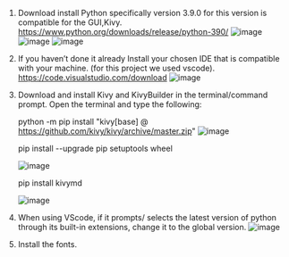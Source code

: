 1. Download install Python specifically version 3.9.0 for this version is compatible for the GUI,Kivy. https://www.python.org/downloads/release/python-390/
![image](https://github.com/kristinjuwel/twitter-query-app/assets/145471931/a1fd15c7-293e-4bee-bbc7-9fd1215363ff)
![image](https://github.com/kristinjuwel/twitter-query-app/assets/145471931/a8c92d20-64e5-4f40-b298-d35592c8f573)
![image](https://github.com/kristinjuwel/twitter-query-app/assets/145471931/d0abc3c2-92c4-48dc-b4c3-c0a7d4bef5ab)

2. If you haven’t done it already Install your chosen IDE that is compatible with your machine. (for this project we used vscode). https://code.visualstudio.com/download
![image](https://github.com/kristinjuwel/twitter-query-app/assets/145471931/5e2eaa65-3b61-4134-a5cf-90bcc7c48dee)

3. Download and install Kivy and KivyBuilder in the terminal/command prompt. Open the terminal and type the following:
   
     python -m pip install "kivy[base] @ https://github.com/kivy/kivy/archive/master.zip"
      ![image](https://github.com/kristinjuwel/twitter-query-app/assets/145471931/c9808c74-f2fa-4749-bfba-1ce5d19528df)
     
     pip install --upgrade pip setuptools wheel
   
     ![image](https://github.com/kristinjuwel/twitter-query-app/assets/145471931/0b6a9607-f98b-4785-830a-092d22d050f1)
     
     pip install kivymd
   
     ![image](https://github.com/kristinjuwel/twitter-query-app/assets/145471931/a8476b8c-a04f-4a2a-8b37-f18ce2348881)


5. When using VScode, if it prompts/ selects the latest version of python through its built-in extensions, change it to the global version.
![image](https://github.com/kristinjuwel/twitter-query-app/assets/145471931/be62788c-1b63-4872-a5ed-cd375ea9f058)

6. Install the fonts.


 
